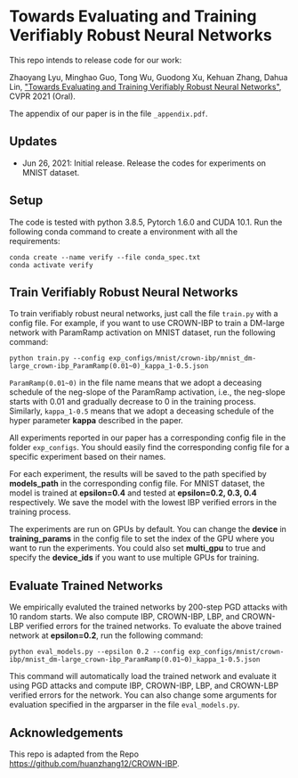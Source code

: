 # Towards Evaluating and Training Verifiably Robust Neural Networks
This repo intends to release code for our work: 


Zhaoyang Lyu, Minghao Guo, Tong Wu, Guodong Xu, Kehuan Zhang, Dahua Lin, ["Towards Evaluating and Training Verifiably Robust Neural Networks"](https://arxiv.org/abs/2104.00447), CVPR 2021 (Oral).


The appendix of our paper is in the file `_appendix.pdf`.

Updates
----------------------------------------------------------------
- Jun 26, 2021: Initial release. Release the codes for experiments on MNIST dataset.


Setup
----------------------------------------------------------------
The code is tested with python 3.8.5, Pytorch 1.6.0 and CUDA 10.1. Run the following conda command to create a environment with all the requirements:
```
conda create --name verify --file conda_spec.txt
conda activate verify 
```

Train Verifiably Robust Neural Networks
----------------------------------------------------------------
To train verifiably robust neural networks, just call the file `train.py` with a config file. 
For example, if you want to use CROWN-IBP to train a DM-large network with ParamRamp activation on MNIST dataset, run the following command:
``` 
python train.py --config exp_configs/mnist/crown-ibp/mnist_dm-large_crown-ibp_ParamRamp(0.01~0)_kappa_1-0.5.json
```
`ParamRamp(0.01~0)` in the file name means that we adopt a deceasing schedule of the neg-slope of the ParamRamp activation, i.e., the neg-slope starts with 0.01 and gradually decrease to 0 in the training process. Similarly, `kappa_1-0.5` means that we adopt a deceasing schedule of the hyper parameter **kappa** described in the paper.

All experiments reported in our paper has a corresponding config file in the folder `exp_configs`. You should easily find the corresponding config file for a specific experiment based on their names.

For each experiment, the results will be saved to the path specified by **models_path** in the corresponding config file.
For MNIST dataset, the model is trained at **epsilon=0.4** and tested at **epsilon=0.2, 0.3, 0.4** respectively. We save the model with the lowest IBP verified errors in the training process.

The experiments are run on GPUs by default. You can change the **device** in **training_params** in the config file to set the index of the GPU where you want to run the experiments. You could also set **multi_gpu** to true and specify the **device_ids** if you want to use multiple GPUs for training.

Evaluate Trained Networks
----------------------------------------------------------------
We empirically evaluted the trained networks by 200-step PGD attacks with 10 random starts. We also compute IBP, CROWN-IBP, LBP, and CROWN-LBP verified errors for the trained networks.
To evaluate the above trained network at **epsilon=0.2**, run the following command:
```
python eval_models.py --epsilon 0.2 --config exp_configs/mnist/crown-ibp/mnist_dm-large_crown-ibp_ParamRamp(0.01~0)_kappa_1-0.5.json 
```
This command will automatically load the trained network and evaluate it using PGD attacks and compute IBP, CROWN-IBP, LBP, and CROWN-LBP verified errors for the network. You can also change some arguments for evaluation specified in the argparser in the file `eval_models.py`.


Acknowledgements
----------------------------------------------------------------
This repo is adapted from the Repo https://github.com/huanzhang12/CROWN-IBP. 
